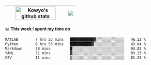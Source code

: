 | <a href="https://github.com/anuraghazra/github-readme-stats"><img width="85%" src="https://github-readme-stats.vercel.app/api?username=kowyo&show_icons=true&hide_border=true&theme=transparent" alt="Kowyo's github stats" /></a> | <a href="https://github.com/anuraghazra/github-readme-stats"><img align="center" src="https://github-readme-stats.vercel.app/api/top-langs/?username=kowyo&exclude_repo=Engineering-Competition-Robot,mobile-robot&hide=c,assembly,shaderlab,hlsl,mathematica,cmake&layout=compact&hide_border=true&theme=transparent" /></a> |
| ------------- | ------------- |

📊 **This week I spent my time on**
<!--START_SECTION:waka-->

```txt
MATLAB        7 hrs 23 mins   ███████████▓░░░░░░░░░░░░░   46.12 %
Python        6 hrs 53 mins   ██████████▓░░░░░░░░░░░░░░   43.04 %
Markdown      38 mins         █░░░░░░░░░░░░░░░░░░░░░░░░   04.03 %
YAML          31 mins         ▓░░░░░░░░░░░░░░░░░░░░░░░░   03.23 %
CSV           11 mins         ▒░░░░░░░░░░░░░░░░░░░░░░░░   01.23 %
```

<!--END_SECTION:waka-->
